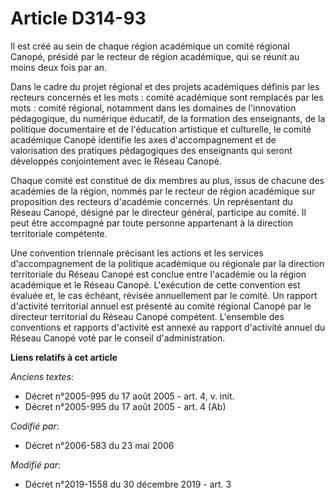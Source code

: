 # Article D314-93

Il est créé au sein de chaque région académique un comité régional Canopé, présidé par le recteur de région académique, qui
se réunit au moins deux fois par an.

Dans le cadre du projet régional et des projets académiques définis par les recteurs concernés et les mots : comité
académique sont remplacés par les mots : comité régional, notamment dans les domaines de l'innovation pédagogique, du
numérique éducatif, de la formation des enseignants, de la politique documentaire et de l'éducation artistique et culturelle,
le comité académique Canopé identifie les axes d'accompagnement et de valorisation des pratiques pédagogiques des enseignants
qui seront développés conjointement avec le Réseau Canopé.

Chaque comité est constitué de dix membres au plus, issus de chacune des académies de la région, nommés par le recteur de
région académique sur proposition des recteurs d'académie concernés. Un représentant du Réseau Canopé, désigné par le
directeur général, participe au comité. Il peut être accompagné par toute personne appartenant à la direction territoriale
compétente.

Une convention triennale précisant les actions et les services d'accompagnement de la politique académique ou régionale par
la direction territoriale du Réseau Canopé est conclue entre l'académie ou la région académique et le Réseau Canopé.
L'exécution de cette convention est évaluée et, le cas échéant, révisée annuellement par le comité. Un rapport d'activité
territorial annuel est présenté au comité régional Canopé par le directeur territorial du Réseau Canopé compétent. L'ensemble
des conventions et rapports d'activité est annexé au rapport d'activité annuel du Réseau Canopé voté par le conseil
d'administration.

**Liens relatifs à cet article**

_Anciens textes_:

  - Décret n°2005-995 du 17 août 2005 - art. 4, v. init.
  - Décret n°2005-995 du 17 août 2005 - art. 4 (Ab)

_Codifié par_:

  - Décret n°2006-583 du 23 mai 2006

_Modifié par_:

  - Décret n°2019-1558 du 30 décembre 2019 - art. 3
